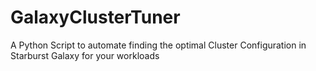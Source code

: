 # GalaxyClusterTuner
A Python Script to automate finding the optimal Cluster Configuration in Starburst Galaxy for your workloads
